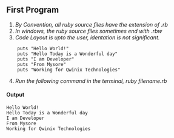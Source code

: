 ## First Program
1. *By Convention, all ruby source files have the extension of .rb*
2. *In windows, the ruby source files sometimes end with .rbw*
3. *Code Layout is upto the user, identation is not significant.* 
```
	puts "Hello World!"
	puts "Hello Today is a Wonderful day"
	puts "I am Developer"
	puts "From Mysore"
	puts "Working for Qwinix Technologies"
```
4. *Run the following command in the terminal, ruby filename.rb*
#### Output
```
Hello World!
Hello Today is a Wonderful day
I am Developer
From Mysore
Working for Qwinix Technologies
```
